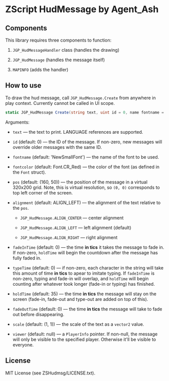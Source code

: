 # ZScript HudMessage by Agent_Ash

## Components

This library requires three components to function:

1. `JGP_HudMessageHandler` class (handles the drawing)

2. `JGP_HudMessage` (handles the message itself)

3. `MAPINFO` (adds the handler)

## How to use

To draw the hud message, call `JGP_HudMessage.Create` from anywhere in play context. Currently cannot be called in UI scope.

```cs
static JGP_HudMessage Create(string text, uint id = 0, name fontname = 'NewSmallFont', int fontColor = Font.CR_Red, vector2 pos = (160, 50), int alignment = ALIGN_LEFT, uint fadeInTime = 0, uint typeTime = 0, uint holdTime = 35, uint fadeOutTime = 0, vector2 scale = (1,1), PlayerInfo viewer = null)
```

Arguments:

* `text` — the text to print. LANGUAGE references are supported.

* `id` (default: 0) — the ID of the message. If non-zero, new messages will override older messages with the same ID.

* `fontname` (default: 'NewSmallFont') — the name of the font to be used.

* `fontcolor` (default: Font.CR_Red) — the color of the font (as defined in the `Font` struct).

* `pos` (default: (160, 50)) — the position of the message in a virtual 320x200 grid. Note, this is virtual resolution, so `(0, 0)` corresponds to top left corner of the screen.

* `alignment` (default: ALIGN_LEFT) — the alignment of the text relative to the `pos`.
  
  * `JGP_HudMessage.ALIGN_CENTER` — center alignment
  
  * `JGP_HudMessage.ALIGN_LEFT` — left alignment (default)
  
  * `JGP_HudMessage.ALIGN_RIGHT` — right alignment

* `fadeInTime` (default: 0) — the time **in tics** it takes the message to fade in. If non-zero, `holdTime` will begin the countdown after the message has fully faded in.

* `typeTime` (default: 0) — if non-zero, each character in the string will take this amount of time **in tics** to apear to imitate typing. If `fadeInTime` is non-zero, typing and fade-in will overlap, and `holdTime` will begin counting after whatever took longer (fade-in or typing) has finished.

* `holdTime` (default: 35) — the time **in tics** the message will stay on the screen (fade-in, fade-out and type-out are added on top of this).

* `fadeOutTime` (default: 0) — the time **in tics** the message will take to fade out before disappearing.

* `scale` (default: (1, 1)) — the scale of the text as a `vector2` value.

* `viewer` (default: null) — a `PlayerInfo` pointer. If non-null, the message will only be visible to the specified player. Otherwise it'll be visible to everyone.

## License

MIT License (see ZSHudmsg/LICENSE.txt).
